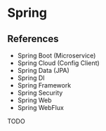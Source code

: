 # Spring

<!--
https://github.com/sqshq/piggymetrics
https://linkedin.com/learning/paths/advance-your-spring-developer-skills
https://linkedin.com/learning/paths/become-a-spring-developer
https://app.pluralsight.com/library/courses/getting-started-spring-webflux/table-of-contents?aid=7010a000002BWqBAAW
-->

## References

- Spring Boot (Microservice)
- Spring Cloud (Config Client)
- Spring Data (JPA)
- Spring DI
- Spring Framework
- Spring Security
- Spring Web
- Spring WebFlux

TODO
